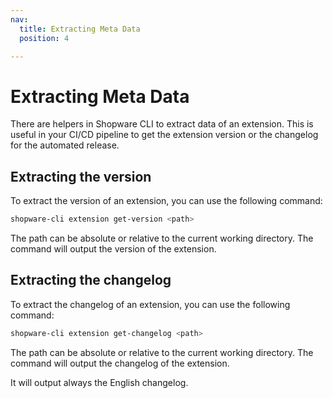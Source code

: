 ```yaml
---
nav:
  title: Extracting Meta Data
  position: 4

---
```


# Extracting Meta Data

There are helpers in Shopware CLI to extract data of an extension. This is useful in your CI/CD pipeline to get the extension version or the changelog for the automated release.

## Extracting the version

To extract the version of an extension, you can use the following command:

```bash
shopware-cli extension get-version <path>
```

The path can be absolute or relative to the current working directory. The command will output the version of the extension.

## Extracting the changelog

To extract the changelog of an extension, you can use the following command:

```bash
shopware-cli extension get-changelog <path>
```

The path can be absolute or relative to the current working directory. The command will output the changelog of the extension.

It will output always the English changelog.
